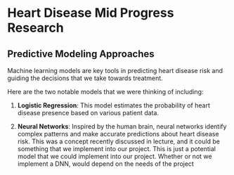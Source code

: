 # Heart Disease Mid Progress Research

## Predictive Modeling Approaches
Machine learning models are key tools in predicting heart disease risk and guiding the decisions that we take towards treatment. 

Here are the two notable models that we were
thinking of including:

1. **Logistic Regression**: This model estimates the probability of heart disease presence based on various patient data.

2. **Neural Networks**: Inspired by the human brain, neural networks identify complex patterns and make accurate predictions about heart disease risk.
This was a concept recently discussed in lecture,
and it could be something that we implement into our project. This is just a potential model that we could implement into our project. Whether or not we implement a DNN, would depend on the needs of the project